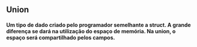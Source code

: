 
## Union

#### Um tipo de dado criado pelo programador semelhante a struct. A grande diferença se dará na utilização do espaço de memória. Na union, o espaço será compartilhado pelos campos.
